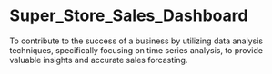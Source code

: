 # Super_Store_Sales_Dashboard
To contribute to the success of a business by utilizing data analysis techniques, specifically focusing on time series analysis, to provide valuable insights and accurate sales forcasting.
